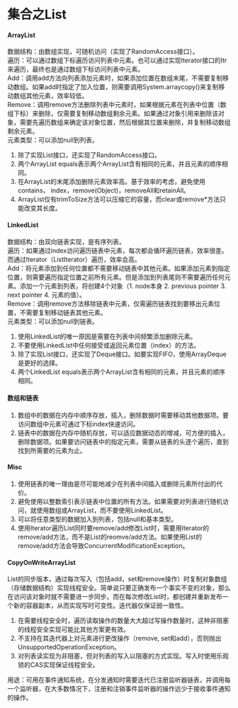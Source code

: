 # 集合之List

#### ArrayList
数据结构：由数组实现，可随机访问（实现了RandomAccess接口）。  
遍历：可以通过数组下标遍历访问列表中元素。也可以通过实现Iterator接口的Itr来遍历，最终也是通过数组下标访问列表中元素。  
Add：调用add方法向列表添加元素时，如果添加位置在数组末尾，不需要复制移动数组。如果add时指定了加入位置，则需要调用System.arraycopy()来复制移动数组其他元素，效率较低。  
Remove：调用remove方法删除列表中元素时，如果根据元素在列表中位置（数组下标）来删除，仅需要复制移动数组剩余元素。如果通过对象引用来删除该对象，需要先遍历数组来确定该对象位置，然后根据其位置来删除，并复制移动数组剩余元素。  
元素类型：可以添加null到列表。  

1. 除了实现List接口，还实现了RandomAccess接口。
2. 两个ArrayList equals表示两个ArrayList含有相同的元素，并且元素的顺序相同。
3. 在ArrayList的末尾添加删除元素效率高。基于效率的考虑，避免使用contains， index，remove(Object)，removeAll和retainAll。
4. ArrayList仅有trimToSize方法可以压缩它的容量，而clear或remove*方法只能改变其长度。

#### LinkedList
数据结构：由双向链表实现，是有序列表。  
遍历：如果通过index访问遍历链表中元素，每次都会循环遍历链表，效率很差。而通过Iterator（ListIterator）遍历，效率会高。  
Add：将元素添加到任何位置都不需要移动链表中其他元素。如果添加元素到指定位置，则需要遍历指定位置之前所有元素。但是添加到列表尾则不需要遍历任何元素。添加一个元素到列表，将创建4个对象（1. node本身 2. previous pointer 3. next pointer 4. 元素的值）。  
Remove：调用remove方法移除链表中元素，仅需遍历链表找到要移出元素位置，不需要复制移动链表其他元素。  
元素类型：可以添加null到链表。  

1. 使用LinkedList的唯一原因是需要在列表中间频繁添加删除元素。
2. 不要使用LinkedList中任何接受或返回元素位置（index）的方法。
3. 除了实现List接口，还实现了Deque接口。如要实现FIFO，使用ArrayDeque是更好的选择。
4. 两个LinkedList equals表示两个ArrayList含有相同的元素，并且元素的顺序相同。

#### 数组和链表
1. 数组中的数据在内存中顺序存放，插入，删除数据时需要移动其他数据项。要访问数组中元素可通过下标index快速访问。
2. 链表中的数据在内存中随机存放，可以适应数据动态的增减，可方便的插入，删除数据项。如果要访问链表中的指定元素，需要从链表的头逐个遍历，直到找到所需要的元素为止。

#### Misc
1. 使用链表的唯一理由是尽可能地减少在列表中间插入或删除元素所付出的代价。
2. 避免使用以整数索引表示链表中位置的所有方法。如果需要对列表进行随机访问，就使用数组或ArrayList，而不要使用LinkedList。
3. 可以将任意类型的数据加入到列表，包括null和基本类型。
4. 使用Iterator遍历List同时要remove/add修改List时，需要用Iterator的remove/add方法，而不是List的reomve/add方法。如果使用List的remove/add方法会导致ConcurrentModificationException。

#### CopyOnWriteArrayList
List的同步版本，通过每次写入（包括add，set和remove操作）时复制对象数组（存储数据结构）实现线程安全。简单说只要正确发布一个事实不变的对象，那么在访问该对象时就不需要进一步同步。而在每次修改List时，都创建并重新发布一个新的容器副本，从而实现写时可变性。迭代器仅保证弱一致性。
1. 在需要线程安全时，遍历读取操作的数量大大超过写操作数量时，这种非阻塞的线程安全实现可能比其他方案更有效。
2. 不支持在其迭代器上对元素进行更改操作（remove, set和add），否则抛出UnsupportedOperationException。
3. 对列表读实现为非阻塞，但对列表的写入以阻塞的方式实现。写入时使用乐观锁的CAS实现保证线程安全。

用途：可用在事件通知系统，在分发通知时需要迭代已注册监听器链表，并调用每一个监听器，在大多数情况下，注册和注销事件监听器的操作远少于接收事件通知的操作。
